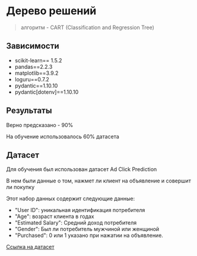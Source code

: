 # Дерево решений

> алгоритм - CART (Classification and Regression Tree)


## Зависимости

- scikit-learn== 1.5.2
- pandas==2.2.3
- matplotlib==3.9.2
- loguru==0.7.2
- pydantic==1.10.10
- pydantic[dotenv]==1.10.10

## Результаты

Верно предсказано - 90%

На обучение использовалось 60% датасета

## Датасет

Для обучения был использован датасет Ad Click Prediction

В нем были данные о том, нажмет ли клиент на объявление и совершит ли покупку

Этот набор данных содержит следующие данные:

- "User ID": уникальная идентификация потребителя
- "Age": возраст клиента в годах
- "Estimated Salary": Средний доход потребителя
- "Gender": Был ли потребитель мужчиной или женщиной
- "Purchased": 0 или 1 указано при нажатии на объявление.

[Ссылка на датасет](https://www.kaggle.com/datasets/jahnveenarang/cvdcvd-vd)